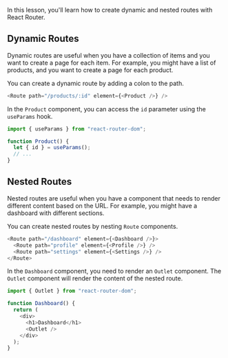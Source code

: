 

In this lesson, you'll learn how to create dynamic and nested routes with React Router.

## Dynamic Routes

Dynamic routes are useful when you have a collection of items and you want to create a page for each item. For example, you might have a list of products, and you want to create a page for each product.

You can create a dynamic route by adding a colon to the path.

```javascript
<Route path="/products/:id" element={<Product />} />
```

In the `Product` component, you can access the `id` parameter using the `useParams` hook.

```javascript
import { useParams } from "react-router-dom";

function Product() {
  let { id } = useParams();
  // ...
}
```

## Nested Routes

Nested routes are useful when you have a component that needs to render different content based on the URL. For example, you might have a dashboard with different sections.

You can create nested routes by nesting `Route` components.

```javascript
<Route path="/dashboard" element={<Dashboard />}>
  <Route path="profile" element={<Profile />} />
  <Route path="settings" element={<Settings />} />
</Route>
```

In the `Dashboard` component, you need to render an `Outlet` component. The `Outlet` component will render the content of the nested route.

```javascript
import { Outlet } from "react-router-dom";

function Dashboard() {
  return (
    <div>
      <h1>Dashboard</h1>
      <Outlet />
    </div>
  );
}
